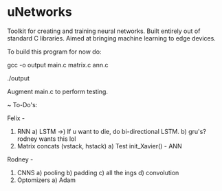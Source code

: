 # uNetworks
Toolkit for creating and training neural networks. Built entirely out of standard C libraries. Aimed at bringing machine learning to edge devices.

To build this program for now do:

gcc -o output main.c matrix.c ann.c

./output

Augment main.c to perform testing.


~ To-Do's:

Felix -
1) RNN 
  a) LSTM
    ->) If u want to die, do bi-directional LSTM.
  b) gru's? rodney wants this lol
2) Matrix concats (vstack, hstack)
  a) Test init_Xavier() - ANN

Rodney -
1) CNNS
  a) pooling
  b) padding
  c) all the ings
  d) convolution
2) Optomizers
  a) Adam
